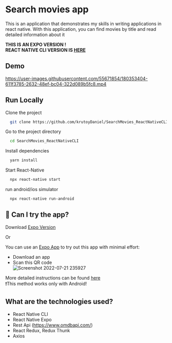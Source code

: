 
# Search movies app

This is an application that demonstrates my skills in writing applications in react native. 
With this application, you can find movies by title and read detailed information about it

**THIS IS AN EXPO VERSION !**   
**REACT NATIVE CLI VERSION IS [HERE](https://github.com/krutoyDaniel/SearchMovies_ReactNativeCLI)**

## Demo
https://user-images.githubusercontent.com/55671854/180353404-611f3785-2632-48ef-bc04-322d089b5fc8.mp4



## Run Locally

Clone the project

```bash
  git clone https://github.com/krutoyDaniel/SearchMovies_ReactNativeCLI
```

Go to the project directory

```bash
  cd SearchMovies_ReactNativeCLI
```

Install dependencies

```bash
  yarn install
```

Start React-Native

```bash
  npx react-native start
```

run android/ios simulator

```bash
  npx react-native run-android
```

## 📲 Can I try the app?
Download [Expo Version](https://github.com/krutoyDaniel/SearchMoviesApp) 

Or

You can use an [Expo App](https://play.google.com/store/apps/details?id=host.exp.exponent&hl=ru&gl=US) to try out this app with minimal effort: 

- Download an app   
- Scan this QR code   
![Screenshot 2022-07-21 235927](https://user-images.githubusercontent.com/55671854/180359653-906a2fc1-a99d-4cb6-aedb-4a5bb57998ae.png)   

More detailed instructions can be found [here](https://exp.host/@dany222/MovieSearchApp?release-channel=default)   
❗This method works only with Android!
## What are the technologies used?
- React Native CLI
- React Native Expo
- Rest Api (https://www.omdbapi.com/)
- React Redux, Redux Thunk
- Axios
